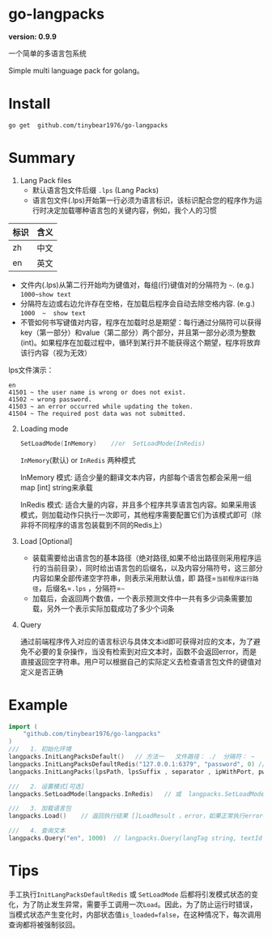 # go-langpacks
**version: 0.9.9**



一个简单的多语言包系统

Simple multi language pack for golang。



# Install

```bash
go get  github.com/tinybear1976/go-langpacks
```

# Summary

1. Lang Pack files
   - 默认语言包文件后缀 `.lps` (Lang Packs)
   - 语言包文件(.lps)开始第一行必须为语言标识，该标识配合您的程序作为运行时决定加载哪种语言包的关键内容，例如，我个人的习惯
   
| 标识  | 含义 |
| ---- | ---- |
| zh   | 中文 |
| en   | 英文 |

   - 文件内(.lps)从第二行开始均为键值对，每组(行)键值对的分隔符为 `~`.  (e.g.)  `1000~show text`
   - 分隔符左边或右边允许存在空格，在加载后程序会自动去除空格内容.   (e.g.) `1000  ~  show text`
   - 不管如何书写键值对内容，程序在加载时总是期望：每行通过分隔符可以获得key（第一部分）和value（第二部分）两个部分，并且第一部分必须为整数(int)。如果程序在加载过程中，循环到某行并不能获得这个期望，程序将放弃该行内容（视为无效）
   
   lps文件演示：
   ```text
   en
   41501 ~ the user name is wrong or does not exist.
   41502 ~ wrong password.
   41503 ~ an error occurred while updating the token.
   41504 ~ The required post data was not submitted.
   ```
   
2. Loading mode

   ```go
   SetLoadMode(InMemory)    //or  SetLoadMode(InRedis)
   ```

   

   `InMemory`(默认) or `InRedis`  两种模式

   InMemory 模式: 适合少量的翻译文本内容，内部每个语言包都会采用一组 map [int] string来承载

   InRedis 模式: 适合大量的内容，并且多个程序共享语言包内容。如果采用该模式，则加载动作只执行一次即可，其他程序需要配置它们为该模式即可（除非将不同程序的语言包装载到不同的Redis上）

3. Load [Optional]

   - 装载需要给出语言包的基本路径（绝对路径,如果不给出路径则采用程序运行的当前目录），同时给出语言包的后缀名，以及内容分隔符号，这三部分内容如果全部传递空字符串，则表示采用默认值，即 路径=`当前程序运行路径`，后缀名=`.lps` ，分隔符=`~`
   - 加载后，会返回两个数值，一个表示预测文件中一共有多少词条需要加载，另外一个表示实际加载成功了多少个词条

4. Query

   通过前端程序传入对应的语言标识与具体文本id即可获得对应的文本，为了避免不必要的复杂操作，当没有检索到对应文本时，函数不会返回error，而是直接返回空字符串。用户可以根据自己的实际定义去检查语言包文件的键值对定义是否正确


# Example

```go
import (
	"github.com/tinybear1976/go-langpacks"
)
///   1. 初始化环境
langpacks.InitLangPacksDefault()   // 方法一   文件路径： ./  分隔符： ~   语言包文件后缀： .lps   加载模式：  InMemory
langpacks.InitLangPacksDefaultRedis("127.0.0.1:6379", "password", 0) // 方法二  文件路径： ./  分隔符： ~   语言包文件后缀： .lps   加载模式：  InRedis
langpacks.InitLangPacks(lpsPath, lpsSuffix , separator , ipWithPort, pwd , db)  //  方法三

///   2. 设置模式[可选]
langpacks.SetLoadMode(langpacks.InRedis)   // 或  langpacks.SetLoadMode(langpacks.InMemory)

///   3. 加载语言包
langpacks.Load()    // 返回执行结果 []LoadResult ，error，如果正常执行error==nil

///   4. 查询文本
langpacks.Query("en", 1000)  // langpacks.Query(langTag string, textId int) (str string)
```

# Tips

手工执行`InitLangPacksDefaultRedis` 或 `SetLoadMode` 后都将引发模式状态的变化，为了防止发生异常，需要手工调用一次`Load`。因此，为了防止运行时错误，当模式状态产生变化时，内部状态值`is_loaded=false`，在这种情况下，每次调用查询都将被强制驳回。


